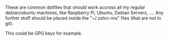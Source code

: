 These are common dotfiles that should work accross all my regular debian/ubuntu
machines, like Raspberry Pi, Ubuntu, Debian Servers, .... Any further stuff should
be placed inside the "~/.zshrc-ms" files (that are not in git).

This could be GPG keys for example.
